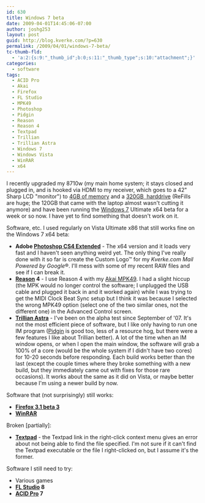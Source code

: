 ```yaml
---
id: 630
title: Windows 7 beta
date: 2009-04-01T14:45:06-07:00
author: joshg253
layout: post
guid: http://blog.kverke.com/?p=630
permalink: /2009/04/01/windows-7-beta/
tc-thumb-fld:
  - 'a:2:{s:9:"_thumb_id";b:0;s:11:"_thumb_type";s:10:"attachment";}'
categories:
  - software
tags:
  - ACID Pro
  - Akai
  - Firefox
  - FL Studio
  - MPK49
  - Photoshop
  - Pidgin
  - Reason
  - Reason 4
  - Textpad
  - Trillian
  - Trillian Astra
  - Windows 7
  - Windows Vista
  - WinRAR
  - x64
---
```

I recently upgraded my 8710w (my main home system; it stays closed and plugged in, and is hooked via HDMI to my receiver, which goes to a 42" Sharp LCD "monitor") to <a href="http://www.newegg.com/Product/Product.aspx?Item=N82E16820231135">4GB of memory</a> and a <a href="http://www.newegg.com/Product/Product.aspx?Item=N82E16822145228">320GB  harddrive</a> (ReFills are huge; the 120GB that came with the laptop almost wasn't cutting it anymore) and have been running the <a href="http://www.microsoft.com/windows/windows-7/">Windows 7</a> Ultimate x64 beta for a week or so now. I have yet to find something that doesn't work on it.

Software, etc. I used regularly on Vista Ultimate x86 that still works fine on the Windows 7 x64 beta:

<ul>
    <li><strong>Adobe <a href="http://www.adobe.com/products/photoshop/photoshopextended/">Photoshop CS4 Extended</a></strong> - The x64 version and it loads very fast and I haven't seen anything weird yet. The only thing I've really done with it so far is create the Custom Logo™ for my <em>Kverke.com Mail Powered by Google</em>®. I'll mess with some of my recent RAW files and see if I can break it.</li>
    <li><strong><a href="http://www.propellerheads.se/products/reason/">Reason</a> 4</strong> - I use Reason 4 with my <a href="http://www.akaipro.com/mpk49">Akai MPK49</a>. I had a slight hiccup (the MPK would no longer control the software; I unplugged the USB cable and plugged it back in and it worked again) while I was trying to get the MIDI Clock Beat Sync setup but I think it was because I selected the wrong MPK49 option (select one of the two similar ones, not the different one) in the Advanced Control screen.</li>
    <li><strong><a href="http://www.trillian.im/">Trillian Astra</a></strong> - I've been on the alpha test since September of '07. It's not the most efficient piece of software, but I like only having to run one IM program (<a href="http://www.pidgin.im/">Pidgin</a> is good too, less of a resource hog, but there were a few features I like about Trillian better). A lot of the time when an IM window opens, or when I open the main window, the software will grab a 100% of a core (would be the whole system if I didn't have two cores) for 10-20 seconds before responding. Each build works better than the last (except the couple times where they broke something with a new build, but they immediately came out with fixes for those rare occasions). It works about the same as it did on Vista, or maybe better because I'm using a newer build by now.</li>
</ul>

Software that (not surprisingly) still works:

<ul>
    <li><strong><a href="http://www.mozilla.com/en-US/firefox/3.1b3/releasenotes/">Firefox 3.1 beta 3</a></strong></li>
    <li><strong><a href="http://www.rarsoft.com/rar_archiver.htm">WinRAR</a></strong></li>
</ul>

Broken [partially]:

<ul>
    <li><strong><a href="http://www.textpad.com/products/textpad/index.html">Textpad</a></strong> - the Textpad link in the right-click context menu gives an error about not being able to find the file specified. I'm not sure if it can't find the Textpad executable or the file I right-clicked on, but I assume it's the former.</li>
</ul>

Software I still need to try:

<ul>
    <li>Various games</li>
    <li><strong><a href="http://flstudio.image-line.com/">FL Studio</a> 8</strong></li>
    <li><strong><a href="http://www.sonycreativesoftware.com/acidpro">ACID Pro</a> 7</strong></li>
</ul>